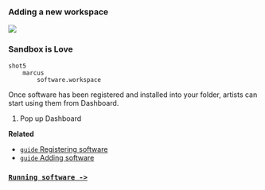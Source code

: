 ### Adding a new workspace

![](https://dl.dropbox.com/s/lhz9qa3qlmmheue/videoplaceholder.png)

### Sandbox is Love

```
shot5
	marcus
		software.workspace
```

Once software has been registered and installed into your folder, artists can start using them from Dashboard.

1. Pop up Dashboard


**Related**

* [`guide` Registering software](../registering-software)
* [`guide` Adding software](../adding-software)

### [`Running software ->`](../running-software)